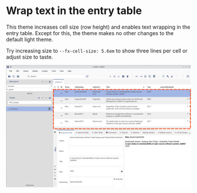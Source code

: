 # Wrap text in the entry table

This theme increases cell size (row height) and enables text wrapping in the entry table.
Except for this, the theme makes no other changes to the default light theme.

 Try increasing size to `--fx-cell-size: 5.6em` to show three lines per cell or adjust size to taste.

 ![Two lines per cell in the entry table](./wrap-text.png)
